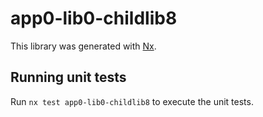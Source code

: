 # app0-lib0-childlib8

This library was generated with [Nx](https://nx.dev).

## Running unit tests

Run `nx test app0-lib0-childlib8` to execute the unit tests.
